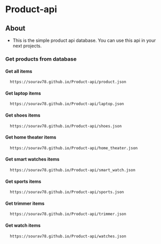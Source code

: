 # Product-api

## About
- This is the simple product api database. You can use this api in your next projects.

### Get products from database

#### Get all items
```
  https://sourav78.github.io/Product-api/product.json
```
#### Get laptop items
```
  https://sourav78.github.io/Product-api/laptop.json
```
#### Get shoes items
```
  https://sourav78.github.io/Product-api/shoes.json
```

#### Get home theater items
```
  https://sourav78.github.io/Product-api/home_theater.json
```

#### Get smart watches items
```
  https://sourav78.github.io/Product-api/smart_watch.json
```

#### Get sports items
```
  https://sourav78.github.io/Product-api/sports.json
```

#### Get trimmer items
```
  https://sourav78.github.io/Product-api/trimmer.json
```

#### Get watch items
```
  https://sourav78.github.io/Product-api/watches.json
```
